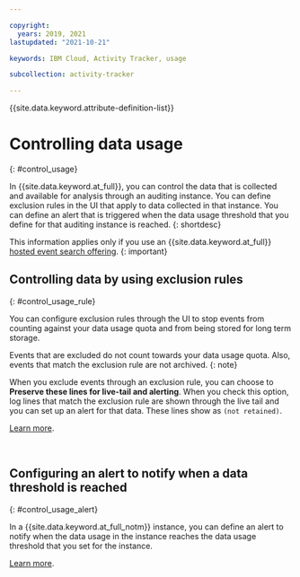 ```yaml
---

copyright:
  years: 2019, 2021
lastupdated: "2021-10-21"

keywords: IBM Cloud, Activity Tracker, usage

subcollection: activity-tracker

---
```


{{site.data.keyword.attribute-definition-list}}


# Controlling data usage
{: #control_usage}


In {{site.data.keyword.at_full}}, you can control the data that is collected and available for analysis through an auditing instance. You can define exclusion rules in the UI that apply to data collected in that instance. You can define an alert that is triggered when the data usage threshold that you define for that auditing instance is reached.
{: shortdesc}

This information applies only if you use an {{site.data.keyword.at_full}} [hosted event search offering](/docs/activity-tracker?topic=activity-tracker-service_plan).
{: important}

## Controlling data by using exclusion rules
{: #control_usage_rule}

You can configure exclusion rules through the UI to stop events from counting against your data usage quota and from being stored for long term storage.

Events that are excluded do not count towards your data usage quota. Also, events that match the exclusion rule are not archived.
{: note}

When you exclude events through an exclusion rule, you can choose to **Preserve these lines for live-tail and alerting**. When you check this option, log lines that match the exclusion rule are shown through the live tail and you can set up an alert for that data. These lines show as `(not retained)`.

[Learn more](/docs/activity-tracker?topic=activity-tracker-exclusion_rules).

​


## Configuring an alert to notify when a data threshold is reached
{: #control_usage_alert}

In a {{site.data.keyword.at_full_notm}} instance, you can define an alert to notify when the data usage in the instance reaches the data usage threshold that you set for the instance.

[Learn more](/docs/activity-tracker?topic=activity-tracker-control_usage_alert).


